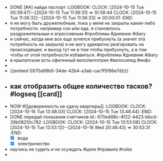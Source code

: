 - DONE [#A] найди паспорт 
  :LOGBOOK:
  CLOCK: [2024-10-15 Tue 00:39:47]--[2024-10-15 Tue 11:36:31] =>  10:56:44
  CLOCK: [2024-10-15 Tue 11:36:32]--[2024-10-15 Tue 11:36:33] =>  00:00:01
  :END:
- я не могу быть дружелюбным, пока у меня не закрыты какие-либо потребности. например сон или еда. я становлюсь раздражительныи и агрессивным #проблемы #дневник #diary
- и сейчас, когда мне все еще хочется прибухнуть (а значит эта потребность не закрыта) я не могу адекватно реагировать на происходящее. и выход тут не в том чтобы прибухнуть, а в том чтобы от этой потребности избавиться. #проблемы #дневник #diary
- в крылатском есть офигенный вело/мототрек #велосипед #инфо
-
- {{embed ((670a99b5-34de-42b4-a3ab-cac1f5f96e7d))}}
- как отобразить общее количество тасков? #logseq [[card]]
	-
- NOW #[[доверенность на сдачу квартиры]]
  :LOGBOOK:
  CLOCK: [2024-10-15 Tue 13:48:03]
  CLOCK: [2024-10-15 Tue 13:48:44]
  :END:
- DONE передай показания счетчиков
  id:: 670e488c-4f22-4423-bbcd-29b08210c782
  :LOGBOOK:
  CLOCK: [2024-10-15 Tue 13:53:08]
  CLOCK: [2024-10-15 Tue 13:53:12]--[2024-10-16 Wed 20:46:43] =>  30:53:31
  :END:
  * [x] вода
  * [x] электричество
- научись не судить и не осуждать #цели #правила #rules
-